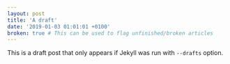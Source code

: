 ```yaml
---
layout: post
title: 'A draft'
date: '2019-01-03 01:01:01 +0100'
broken: true # This can be used to flag unfinished/broken articles
---
```


This is a draft post that only appears if Jekyll was run with `--drafts` option.
